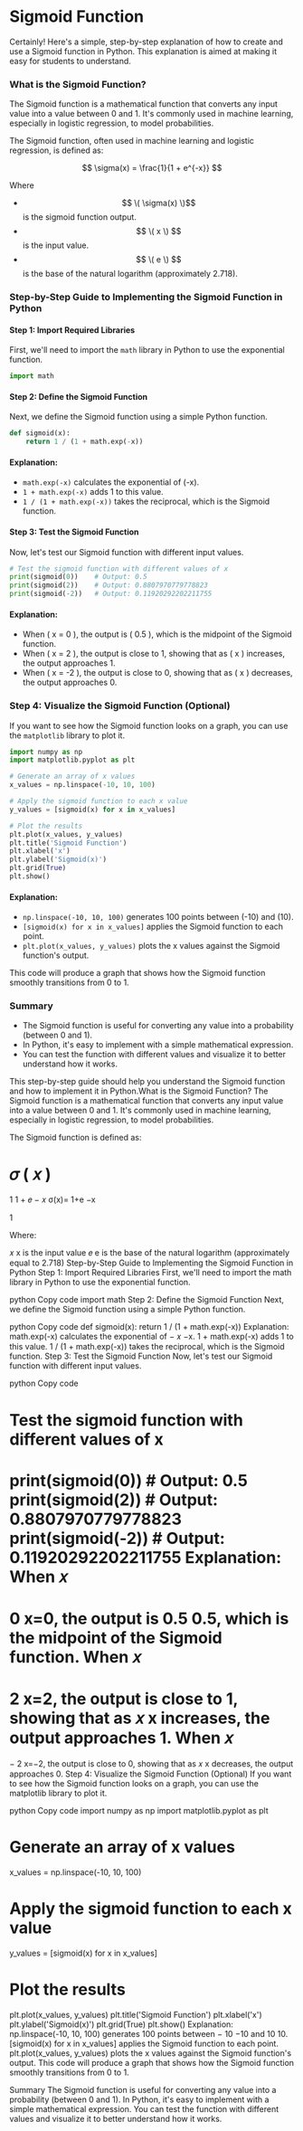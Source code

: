 # Sigmoid Function

Certainly! Here's a simple, step-by-step explanation of how to create and use a Sigmoid function in Python. This explanation is aimed at making it easy for students to understand.

### What is the Sigmoid Function?
The Sigmoid function is a mathematical function that converts any input value into a value between 0 and 1. It's commonly used in machine learning, especially in logistic regression, to model probabilities.

The Sigmoid function, often used in machine learning and logistic regression, is defined as:

$$
\sigma(x) = \frac{1}{1 + e^{-x}}
$$

Where


- $$ \( \sigma(x) \)$$ is the sigmoid function output.
- $$ \( x \) $$ is the input value.
- $$ \( e \) $$ is the base of the natural logarithm (approximately 2.718).


### Step-by-Step Guide to Implementing the Sigmoid Function in Python

#### Step 1: Import Required Libraries
First, we'll need to import the `math` library in Python to use the exponential function.

```python
import math
```

#### Step 2: Define the Sigmoid Function
Next, we define the Sigmoid function using a simple Python function.

```python
def sigmoid(x):
    return 1 / (1 + math.exp(-x))
```

#### Explanation:
- `math.exp(-x)` calculates the exponential of \(-x\).
- `1 + math.exp(-x)` adds 1 to this value.
- `1 / (1 + math.exp(-x))` takes the reciprocal, which is the Sigmoid function.

#### Step 3: Test the Sigmoid Function
Now, let's test our Sigmoid function with different input values.

```python
# Test the sigmoid function with different values of x
print(sigmoid(0))    # Output: 0.5
print(sigmoid(2))    # Output: 0.8807970779778823
print(sigmoid(-2))   # Output: 0.11920292202211755
```

#### Explanation:
- When \( x = 0 \), the output is \( 0.5 \), which is the midpoint of the Sigmoid function.
- When \( x = 2 \), the output is close to 1, showing that as \( x \) increases, the output approaches 1.
- When \( x = -2 \), the output is close to 0, showing that as \( x \) decreases, the output approaches 0.

### Step 4: Visualize the Sigmoid Function (Optional)
If you want to see how the Sigmoid function looks on a graph, you can use the `matplotlib` library to plot it.

```python
import numpy as np
import matplotlib.pyplot as plt

# Generate an array of x values
x_values = np.linspace(-10, 10, 100)

# Apply the sigmoid function to each x value
y_values = [sigmoid(x) for x in x_values]

# Plot the results
plt.plot(x_values, y_values)
plt.title('Sigmoid Function')
plt.xlabel('x')
plt.ylabel('Sigmoid(x)')
plt.grid(True)
plt.show()
```

#### Explanation:
- `np.linspace(-10, 10, 100)` generates 100 points between \(-10\) and \(10\).
- `[sigmoid(x) for x in x_values]` applies the Sigmoid function to each point.
- `plt.plot(x_values, y_values)` plots the x values against the Sigmoid function's output.

This code will produce a graph that shows how the Sigmoid function smoothly transitions from 0 to 1.

### Summary
- The Sigmoid function is useful for converting any value into a probability (between 0 and 1).
- In Python, it's easy to implement with a simple mathematical expression.
- You can test the function with different values and visualize it to better understand how it works.

This step-by-step guide should help you understand the Sigmoid function and how to implement it in Python.What is the Sigmoid Function?
The Sigmoid function is a mathematical function that converts any input value into a value between 0 and 1. It's commonly used in machine learning, especially in logistic regression, to model probabilities.

The Sigmoid function is defined as:

𝜎
(
𝑥
)
=
1
1
+
𝑒
−
𝑥
σ(x)= 
1+e 
−x
 
1
​
 
Where:

𝑥
x is the input value
𝑒
e is the base of the natural logarithm (approximately equal to 2.718)
Step-by-Step Guide to Implementing the Sigmoid Function in Python
Step 1: Import Required Libraries
First, we'll need to import the math library in Python to use the exponential function.

python
Copy code
import math
Step 2: Define the Sigmoid Function
Next, we define the Sigmoid function using a simple Python function.

python
Copy code
def sigmoid(x):
    return 1 / (1 + math.exp(-x))
Explanation:
math.exp(-x) calculates the exponential of 
−
𝑥
−x.
1 + math.exp(-x) adds 1 to this value.
1 / (1 + math.exp(-x)) takes the reciprocal, which is the Sigmoid function.
Step 3: Test the Sigmoid Function
Now, let's test our Sigmoid function with different input values.

python
Copy code
# Test the sigmoid function with different values of x
print(sigmoid(0))    # Output: 0.5
print(sigmoid(2))    # Output: 0.8807970779778823
print(sigmoid(-2))   # Output: 0.11920292202211755
Explanation:
When 
𝑥
=
0
x=0, the output is 
0.5
0.5, which is the midpoint of the Sigmoid function.
When 
𝑥
=
2
x=2, the output is close to 1, showing that as 
𝑥
x increases, the output approaches 1.
When 
𝑥
=
−
2
x=−2, the output is close to 0, showing that as 
𝑥
x decreases, the output approaches 0.
Step 4: Visualize the Sigmoid Function (Optional)
If you want to see how the Sigmoid function looks on a graph, you can use the matplotlib library to plot it.

python
Copy code
import numpy as np
import matplotlib.pyplot as plt

# Generate an array of x values
x_values = np.linspace(-10, 10, 100)

# Apply the sigmoid function to each x value
y_values = [sigmoid(x) for x in x_values]

# Plot the results
plt.plot(x_values, y_values)
plt.title('Sigmoid Function')
plt.xlabel('x')
plt.ylabel('Sigmoid(x)')
plt.grid(True)
plt.show()
Explanation:
np.linspace(-10, 10, 100) generates 100 points between 
−
10
−10 and 
10
10.
[sigmoid(x) for x in x_values] applies the Sigmoid function to each point.
plt.plot(x_values, y_values) plots the x values against the Sigmoid function's output.
This code will produce a graph that shows how the Sigmoid function smoothly transitions from 0 to 1.

Summary
The Sigmoid function is useful for converting any value into a probability (between 0 and 1).
In Python, it's easy to implement with a simple mathematical expression.
You can test the function with different values and visualize it to better understand how it works.
